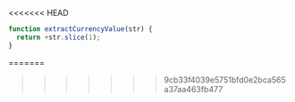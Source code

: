 <<<<<<< HEAD
```js run
function extractCurrencyValue(str) {
  return +str.slice(1);
}
```
=======
>>>>>>> 9cb33f4039e5751bfd0e2bca565a37aa463fb477
